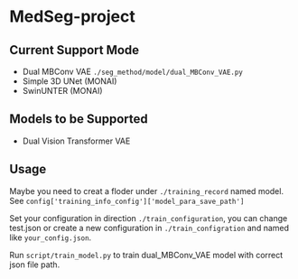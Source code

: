 # MedSeg-project

## Current Support Mode
- Dual MBConv VAE ```./seg_method/model/dual_MBConv_VAE.py```
- Simple 3D UNet (MONAI)
- SwinUNTER (MONAI)

## Models to be Supported
- Dual Vision Transformer VAE

## Usage
Maybe you need to creat a floder under ```./training_record``` named model. See 
```config['training_info_config']['model_para_save_path']``` 

Set your configuration in direction ```./train_configuration```, you can change test.json or create a new 
configuration in ```./train_configration``` and named like ```your_config.json```.

Run ```script/train_model.py``` to train dual_MBConv_VAE model with correct json file path.

